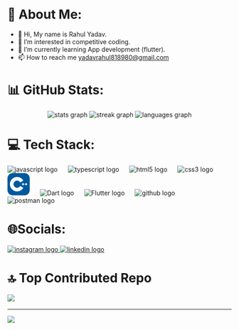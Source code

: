 # 💫 About Me:
- 👋 Hi, My name is Rahul Yadav.
- 👀 I’m interested in competitive coding.
- 🌱 I’m currently learning App development (flutter).
- 📫 How to reach me yadavrahul818980@gmail.com


# 📊 GitHub Stats:
<div align="center">
  <img src="https://github-readme-stats.vercel.app/api?username=rahul2210045&hide_title=false&hide_rank=false&show_icons=true&include_all_commits=true&count_private=true&disable_animations=false&theme=dracula&locale=en&hide_border=false" height="200" alt="stats graph"  />
  <img src="https://streak-stats.demolab.com?user=rahul2210045&locale=en&mode=daily&theme=dracula&hide_border=false&border_radius=5" height="200" alt="streak graph"  />
  <img src="https://github-readme-stats.vercel.app/api/top-langs?username=rahul2210045&locale=en&hide_title=false&layout=compact&card_width=320&langs_count=5&theme=dracula&hide_border=false" height="200" alt="languages graph"  />
</div>

# 💻 Tech Stack:
<div align="left">
  <img src="https://cdn.simpleicons.org/javascript/F7DF1E" height="50" alt="javascript logo"  />
  <img width="15" />
  <img src="https://cdn.jsdelivr.net/gh/devicons/devicon/icons/typescript/typescript-original.svg" height="50" alt="typescript logo"  />
  <img width="15" />
<!--   <img src="https://cdn.jsdelivr.net/gh/devicons/devicon/icons/react/react-original.svg" height="30" alt="react logo"  />
  <img width="12" /> -->
  <img src="https://cdn.jsdelivr.net/gh/devicons/devicon/icons/html5/html5-original.svg" height="50" alt="html5 logo"  />
  <img width="15" />
  <img src="https://cdn.jsdelivr.net/gh/devicons/devicon/icons/css3/css3-original.svg" height="50" alt="css3 logo"  />
  <img width="15" />
  <img src="https://raw.githubusercontent.com/tandpfun/skill-icons/65dea6c4eaca7da319e552c09f4cf5a9a8dab2c8/icons/CPP.svg" height="50" alt="cpp logo"  />
  <img width="15" />
  <img src="https://cdn.simpleicons.org/dart/0175C2" height="50" alt="Dart logo" />
<img width="15" />
<img src="https://cdn.simpleicons.org/flutter/02569B" height="50" alt="Flutter logo" />
  <img width="15" />
  <img src="https://img.shields.io/badge/GitHub-181717?logo=github&logoColor=white&style=for-the-badge" height="50" alt="github logo"  />
  <img width="15" />
  <img src="https://cdn.simpleicons.org/postman/FF6C37" height="50" alt="postman logo"  />
 
  
</div>


# 🌐Socials:
<div align="left">
  <a href="?igsh=MTh2Ym1uNTVlMDB1NQ==" target="_blank">
    <img src="https://img.shields.io/static/v1?message=Instagram&logo=instagram&label=&color=E4405F&logoColor=white&labelColor=&style=for-the-badge" height="40" alt="instagram logo"  />
  </a>
  <a href="https://www.linkedin.com/in/rahul-yadav-007a64276/?utm_source=share&utm_campaign=share_via&utm_content=profile&utm_medium=android_app" target="_blank">
    <img src="https://img.shields.io/static/v1?message=LinkedIn&logo=linkedin&label=&color=0077B5&logoColor=white&labelColor=&style=for-the-badge" height="40" alt="linkedin logo"  />
  </a>
</div>

<!---
# Github Activity Graph:
<div align="center">
  <img src="https://github-readme-activity-graph.vercel.app/graph?username=rahul2210045&radius=16&theme=react&area=true&order=5" height="300" alt="activity-graph graph"  />
</div>
--->

# 🔝 Top Contributed Repo
![](https://github-contributor-stats.vercel.app/api?username=rahul2210045&limit=5&theme=dark&combine_all_yearly_contributions=true)

---

[![](https://visitcount.itsvg.in/api?id=rahul2210045&label=Profile%20Views&color=1&icon=1&pretty=true)](https://visitcount.itsvg.in)

<!---
Pranjal190904/Pranjal190904 is a ✨ special ✨ repository because its `README.md` (this file) appears on your GitHub profile.
You can click the Preview link to take a look at your changes.
--->

